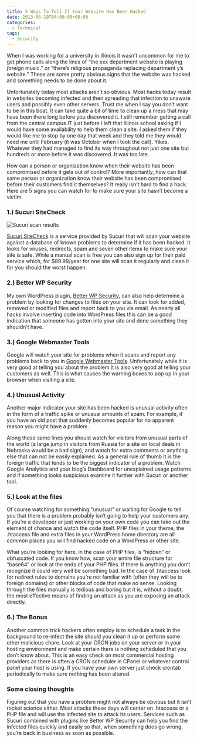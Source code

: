 ```yaml
---
title: 5 Ways To Tell If Your Website Has Been Hacked
date: 2013-06-19T04:00:00+00:00
categories:
  - Technical
tags:
  - Security
---
```


When I was working for a university in Illinois it wasn’t uncommon for me to get phone calls along the lines of “the xxx department website is playing _foreign_ music.” or “there’s religious propaganda replacing department y’s website.” These are some pretty obvious signs that the website was hacked and something needs to be done about it.

Unfortunately today most attacks aren’t so obvious. Most hacks today result in websites becoming infected and then spreading that infection to unaware users and possibly even other servers. Trust me when I say you don’t want to be in this boat. It can take quite a bit of time to clean up a mess that may have been there long before you discovered it. I still remember getting a call from the central campus IT just before I left that Illinois school asking if I would have some availability to help them clean a site. I asked them if they would like me to stop by one day that week and they told me they would need me until February (it was October when I took the call). Yikes. Whatever they had managed to find its way throughout not just one site but hundreds or more before it was discovered. It was too late.

How can a person or organization know when their website has been compromised before it gets out of control? More importantly, how can that same person or organization know their website has been compromised before their customers find it themselves? It really isn’t hard to find a hack. Here are 5 signs you can watch for to make sure your site hasn’t become a victim.

### 1.) Sucuri SiteCheck

![Sucuri scan results](/images/2013/06/sucuri-results-150x150-1.png "Sucuri will scan your site and tell you if there is a problem")

[Sucuri SiteCheck](http://sitecheck.sucuri.net/scanner/ "Sucuri SiteCheck") is a service provided by Sucuri that will scan your website against a database of known problems to determine if it has been hacked. It looks for viruses, redirects, spam and seven other items to make sure your site is safe. While a manual scan is free you can also sign up for their paid service which, for $89.99/year for one site will scan it regularly and clean it for you should the worst happen.

### 2.) Better WP Security

My own WordPress plugin, [Better WP Security](https://wordpress.org/plugins/better-wp-security/ "Better WP Security"), can also help determine a problem by looking for changes to files on your site. It can look for added, removed or modified files and report back to you via email. As nearly all hacks involve inserting code into WordPress files this can be a good indication that someone has gotten into your site and done something they shouldn’t have.

### 3.) Google Webmaster Tools

Google will watch your site for problems when it scans and report any problems back to you in [Google Webmaster Tools](https://search.google.com/). Unfortunately while it is very good at telling you about the problem it is also very good at telling your customers as well. This is what causes the warning boxes to pop up in your browser when visiting a site.

### 4.) Unusual Activity

Another major indicator your site has been hacked is unusual activity often in the form of a traffic spike or unusual amounts of spam. For example, if you have an old post that suddenly becomes popular for no apparent reason you might have a problem.

Along these same lines you should watch for visitors from unusual parts of the world (a large jump in visitors from Russia for a site on local deals in Nebraska would be a bad sign), and watch for extra comments or anything else that can not be easily explained. As a general rule of thumb it is the foreign traffic that tends to be the biggest indicator of a problem. Watch Google Analytics and your blog’s Dashboard for unexplained usage patterns and if something looks suspicious examine it further with Sucuri or another tool.

### 5.) Look at the files

Of course watching for something “unusual” or waiting for Google to tell you that there is a problem probably isn’t going to help your customers any. If you’re a developer or just working on your own code you can take out the element of chance and watch the code itself. PHP files in your theme, the .htaccess file and extra files in your WordPress home directory are all common places you will find hacked code on a WordPress or other site.

What you’re looking for here, in the case of PHP files, is “hidden” or obfuscated code. If you know how, scan your entire file structure for “base64” or look at the ends of your PHP files. If there is anything you don’t recognize it could very well be something bad. In the case of .htaccess look for redirect rules to domains you’re not familiar with (often they will be to foreign domains) or other blocks of code that make no sense. Looking through the files manually is tedious and boring but it is, without a doubt, the most effective means of finding an attack as you are exposing an attack directly.

### 6.) The Bonus

Another common trick hackers often employ is to schedule a task in the background to re-infect the site should you clean it up or perform some other malicious chore. Look at your CRON jobs on your server or in your hosting environment and make certain there is nothing scheduled that you don’t know about. This is an easy check on most commercial hosting providers as there is often a CRON scheduler in CPanel or whatever control panel your host is using. If you have your own server just check crontab periodically to make sure nothing has been altered.

### Some closing thoughts

Figuring out that you have a problem might not always be obvious but it isn’t rocket science either. Most attacks these days will center on .htaccess or a PHP file and will use the infected site to attack its users. Services such as Sucuri combined with plugins like Better WP Security can help you find the infected files quickly and easily so that, when something does go wrong, you’re back in business as soon as possible.